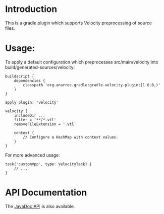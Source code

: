 # Introduction

This is a gradle plugin which supports Velocity preprocessing of
source files.

# Usage:

To apply a default configuration which preprocesses src/main/velocity
into build/generated-sources/velocity:

	buildscript {
		dependencies {
			classpath 'org.anarres.gradle:gradle-velocity-plugin:[1.0.0,)'
		}
	}

	apply plugin: 'velocity'

	velocity {
		includeDir ...
		filter = '**/*.vtl'
		removeFileExtension = '.vtl'

		context {
			// Configure a HashMap with context values.
		}
	}

For more advanced usage:

	task('customVpp', type: VelocityTask) {
		// ...
	}

# API Documentation

The [JavaDoc API](http://shevek.github.io/gradle-velocity-plugin/docs/javadoc/)
is also available.

